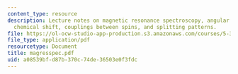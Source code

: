 ```yaml
---
content_type: resource
description: Lecture notes on magnetic resonance spectroscopy, angular momentum, the
  chemical shift, couplings between spins, and splitting patterns.
file: https://ol-ocw-studio-app-production.s3.amazonaws.com/courses/5-33-advanced-chemical-experimentation-and-instrumentation-fall-2007/a08539bfd87b370c74de36503e0f3fdc_magresspec.pdf
file_type: application/pdf
resourcetype: Document
title: magresspec.pdf
uid: a08539bf-d87b-370c-74de-36503e0f3fdc
---
```

